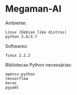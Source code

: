 # Megaman-AI
Ambiente:
```
Linux (Debian like distros)
python 3.6/3.7
```

Softwares:
```
fceux 2.2.2
```


Bibliotecas Python necessárias:
```
opencv-python
tensorflow
keras
pyyaml
```
